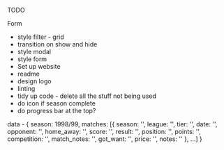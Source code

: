 TODO

Form
- style filter - grid
- transition on show and hide
- style modal
- style form
- Set up website
- readme
- design logo
- linting
- tidy up code - delete all the stuff not being used
- do icon if season complete
- do progress bar at the top?

data -
{ 
    season: 1998/99,
    matches: [{
        season: '',
        league: '',
        tier: '',
        date: '',
        opponent: '',
        home_away: '',
        score: '',
        result: '',
        position: '',
        points: '',
        competition: '',
        match_notes: '',
        got_want: '',
        price: '',
        notes: ''
    }, ...]
 }